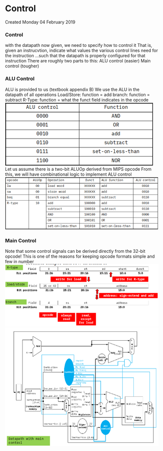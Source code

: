 # Control
Created Monday 04 February 2019

### Control
with the datapath now given, we need to specify how to control it
That is, given an instrucvtion, indicate what values the various control lines need for the instruction
...such that the datapath is properly configured for that instruction
There are roughly two parts to this:
ALU control (easier)
Main control (tougher)

### ALU Control
ALU is provided to us (textbook appendix B)
We use the ALU in the datapath of all operations
Load/Store: function = add
branch: function = subtract
R-Type: function = what the funct field indicates in the opcode
![](./Control/pasted_image.png)
Let us assume there is a two-bit ALUOp derived from MIPS opcode
From this, we will have combinational logic to implement ALU control
![](./Control/pasted_image001.png)

### Main Control
Note that some control signals can be derived directly from the 32-bit opcode!
This is one of the reasons for keeping opcode formats simple and few in number
![](./Control/pasted_image002.png)
![](./Control/pasted_image003.png)




